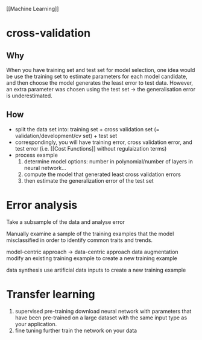 [[Machine Learning]]
# cross-validation
## Why 
When you have training set and test set for model selection, one idea would be use the training set to estimate parameters for each model candidate, and then choose the model generates the least error to test data.
However, an extra parameter was chosen using the test set -> the generalisation error is underestimated. 
## How 
- split the data set into:
training set + 
cross validation set (= validation/development/cv set) + 
test set
- correspondingly, you will have training error, cross validation error, and test error (i.e. [[Cost Functions]] without regulaization terms)
- process example
	1. determine model options: number in polynomial/number of layers in neural network...
	2. compute the model that generated least cross validation errors
	3. then estimate the generalization error of the test set

# Error analysis
Take a subsample of the data and analyse error
  

Manually examine a sample of the training examples that the model misclassified in order to identify common traits and trends.

model-centric approach -> data-centric approach
data augmentation
modify an existing training example to create a new training example

data synthesis
use artificial data inputs to create a new training example

# Transfer learning
1. supervised pre-training 
download neural network with parameters that have been pre-trained on a large dataset with the same input type as your application.
2. fine tuning
further train the network on your data